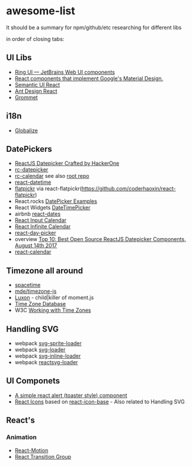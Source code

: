 # awesome-list
It should be a summary for npm/github/etc researching for different libs 

in order of closing tabs:

## UI Libs
- [Ring UI — JetBrains Web UI components](https://jetbrains.org/ring-ui/branch/ring-ui-language/index.html)
- [React components that implement Google's Material Design.](https://github.com/mui-org/material-ui)
- [Semantic UI React](https://react.semantic-ui.com/introduction)
- [Ant Design React](https://ant.design/docs/react/getting-started)
- [Grommet](http://grommet.io/)

## i18n
- [Globalize](https://github.com/globalizejs/globalize)

## DatePickers
- [ReactJS Datepicker Crafted by HackerOne](https://hacker0x01.github.io/react-datepicker/)
- [rc-datepicker](https://www.npmjs.com/package/rc-datepicker)
- [rc-calendar](https://github.com/react-component/calendar) see also [root repo](https://github.com/react-component)
- [react-datetime](https://github.com/YouCanBookMe/react-datetime)
- [flatpickr](https://chmln.github.io/flatpickr/) via react-flatpickr(https://github.com/coderhaoxin/react-flatpickr)
- React.rocks [DatePicker Examples](https://react.rocks/tag/DatePicker)
- React Widgets [DateTimePicker](http://jquense.github.io/react-widgets/api/DateTimePicker/)
- airbnb [react-dates](https://github.com/airbnb/react-dates)
- [React Input Calendar](https://github.com/Rudeg/react-input-calendar)
- [React Infinite Calendar](https://github.com/clauderic/react-infinite-calendar)
- [react-day-picker](https://github.com/gpbl/react-day-picker)
- overview [Top 10: Best Open Source ReactJS Datepicker Components, August 14th 2017](https://ourcodeworld.com/articles/read/535/top-10-best-open-source-reactjs-datepicker-components)
- [react-calendar](https://github.com/freiksenet/react-calendar)

## Timezone all around
- [spacetime](https://github.com/smallwins/spacetime)
- [mde/timezone-js](https://github.com/mde/timezone-js)
- [Luxon](http://moment.github.io/luxon/index.html) - child|killer of moment.js
- [Time Zone Database](https://www.iana.org/time-zones)
- W3C [Working with Time Zones](https://www.w3.org/TR/timezone/)

## Handling SVG
- webpack [svg-sprite-loader](https://www.npmjs.com/package/svg-sprite-loader)
- webpack [svg-loader](https://www.npmjs.com/package/svg-loader)
- webpack [svg-inline-loader](https://github.com/webpack-contrib/svg-inline-loader)
- webpack [reactsvg-loader](https://github.com/boopathi/react-svg-loader)

## UI Componets
- [A simple react alert (toaster style) component](https://github.com/schiehll/react-alert)
- [React Icons](https://github.com/gorangajic/react-icons) based on [react-icon-base](https://github.com/gorangajic/react-icon-base) - Also related to Handling SVG

## React's
### Animation
- [React-Motion](https://github.com/chenglou/react-motion)
- [React Transition Group](https://reactcommunity.org/react-transition-group/)
